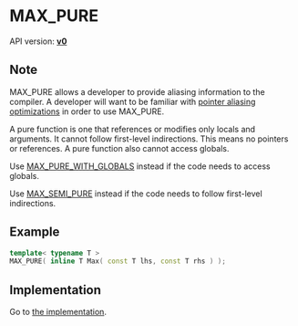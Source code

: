# MAX_PURE

API version: [**v0**](../../v0.md)

## Note

MAX_PURE allows a developer to provide aliasing information to the compiler.
A developer will want to be familiar with [pointer aliasing optimizations](AliasingOptimizations.md) in order to use MAX_PURE.

A pure function is one that references or modifies only locals and arguments.
It cannot follow first-level indirections. This means no pointers or references.
A pure function also cannot access globals.

Use [MAX_PURE_WITH_GLOBALS](MAX_PURE_WITH_GLOBALS.md) instead if the code needs to access globals.

Use [MAX_SEMI_PURE](MAX_SEMI_PURE.md) instead if the code needs to follow first-level indirections.

## Example

```c++
template< typename T >
MAX_PURE( inline T Max( const T lhs, const T rhs ) );
```

## Implementation

Go to [the implementation](../../../Code/Include/max/Compiling/AliasingOptimizations.hpp#L12).